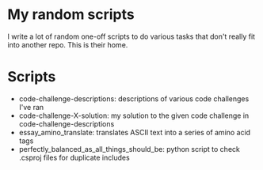# My random scripts
I write a lot of random one-off scripts to do various tasks that don't really fit into another repo. This is their home.

# Scripts
* code-challenge-descriptions: descriptions of various code challenges I've ran
* code-challenge-X-solution: my solution to the given code challenge in code-challenge-descriptions
* essay_amino_translate: translates ASCII text into a series of amino acid tags
* perfectly_balanced_as_all_things_should_be: python script to check .csproj files for duplicate includes
